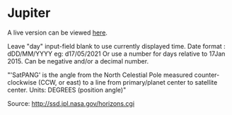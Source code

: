 Jupiter
=======

A live version can be viewed [here](http://etacarinaea.github.io/Jupiter/).

Leave "day" input-field blank to use currently displayed time.
Date format : dDD/MM/YYYY
eg: d17/05/2021
Or use a number for days relative to 17Jan 2015. Can be negative and/or a decimal number.

"'SatPANG' is the angle from the North Celestial
Pole measured counter-clockwise (CCW, or east) to a line from primary/planet
center to satellite center.
   Units: DEGREES (position angle)"

Source: http://ssd.jpl.nasa.gov/horizons.cgi
